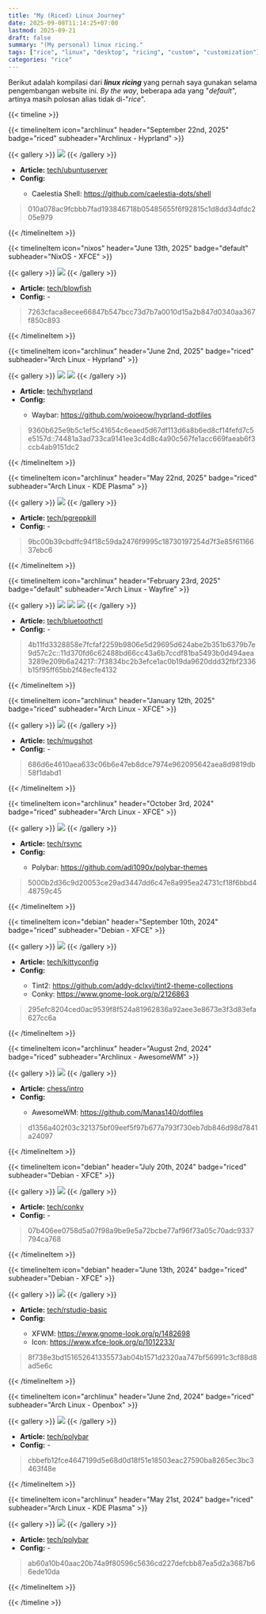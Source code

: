 ```yaml
---
title: "My (Riced) Linux Journey"
date: 2025-09-08T11:14:25+07:00
lastmod: 2025-09-21
draft: false
summary: "(My personal) linux ricing."
tags: ["rice", "linux", "desktop", "ricing", "custom", "customization"]
categories: "rice"
---
```


Berikut adalah kompilasi dari **_linux ricing_** yang pernah saya gunakan selama pengembangan website ini. _By the way_, beberapa ada yang "_default_", artinya masih polosan alias tidak di-"_rice_".

{{< timeline >}}

{{< timelineItem icon="archlinux" header="September 22nd, 2025" badge="riced" subheader="Archlinux - Hyprland" >}}

{{< gallery >}}
  <img src="/riced/22September2025.png" />
{{< /gallery >}}

<ul>
  <li><b>Article:</b> <a href=https://abwildan.github.io/tech/ubuntuserver/>tech/ubuntuserver</a> </li>
  <li><b>Config:</b> </li>
  <ul>
        <li> Caelestia Shell: <a href=https://github.com/caelestia-dots/shell>https://github.com/caelestia-dots/shell</a> </li>
  </ul>
</ul>

<blockquote>
  <p>010a078ac9fcbbb7fad193846718b05485655f6f92815c1d8dd34dfdc205e979 </p>
</blockquote>

{{< /timelineItem >}}

{{< timelineItem icon="nixos" header="June 13th, 2025" badge="default" subheader="NixOS - XFCE" >}}

{{< gallery >}}
  <img src="/riced/13June2025.png" />
{{< /gallery >}}

<ul>
  <li><b>Article:</b> <a href=https://abwildan.github.io/tech/blowfish/>tech/blowfish</a> </li>
  <li><b>Config:</b> - </li>
</ul>

<blockquote>
  <p>7263cfaca8ecee66847b547bcc73d7b7a0010d15a2b847d0340aa367f850c893</p>
</blockquote>

{{< /timelineItem >}}

{{< timelineItem icon="archlinux" header="June 2nd, 2025" badge="riced" subheader="Arch Linux - Hyprland" >}}

{{< gallery >}}
  <img src="/riced/2June2025.png" />
  <img src="/riced/2June2025-2.png" />
{{< /gallery >}}

<ul>
  <li><b>Article:</b> <a href=https://abwildan.github.io/tech/hyprland/>tech/hyprland</a> </li>
  <li><b>Config:</b> </li>
    <ul>
        <li>Waybar: <a href=https://github.com/woioeow/hyprland-dotfiles/>https://github.com/woioeow/hyprland-dotfiles</a> </li>
    </ul> 
</ul>

<blockquote>
  <p>9360b625e9b5c1ef5c41654c6eaed5d67df113d6a8b6ed8cf14fefd7c5e5157d::74481a3ad733ca9141ee3c4d8c4a90c567fe1acc669faeab6f3ccb4ab9151dc2 </p>
</blockquote>

{{< /timelineItem >}}

{{< timelineItem icon="archlinux" header="May 22nd, 2025" badge="riced" subheader="Arch Linux - KDE Plasma" >}}

{{< gallery >}}
  <img src="/riced/22May2025.jpg" />
{{< /gallery >}}

<ul>
  <li><b>Article:</b> <a href=https://abwildan.github.io/tech/pgreppkill/>tech/pgreppkill</a> </li>
  <li><b>Config:</b> - </li>
</ul>

<blockquote>
  <p>9bc00b39cbdffc94f18c59da2476f9995c18730197254d7f3e85f6116637ebc6</p>
</blockquote>

{{< /timelineItem >}}

{{< timelineItem icon="archlinux" header="February 23rd, 2025" badge="default" subheader="Arch Linux - Wayfire" >}}

{{< gallery >}}
  <img src="/riced/23February2025.jpg" />
  <img src="/riced/23February2025-2.jpg" />
  <img src="/riced/23February2025-3.jpg" />
{{< /gallery >}}

<ul>
  <li><b>Article:</b> <a href=https://abwildan.github.io/tech/bluetoothctl/>tech/bluetoothctl</a> </li>
  <li><b>Config:</b> - </li>
</ul>

<blockquote>
  <p>4b11fd3328858e7fcfaf2259b9806e5d29695d624abe2b351b6379b7e9d57c2c::11d370fd6c62488bd66cc43a6b7ccdf81ba5493b0d494aea3289e209b6a24217::7f3834bc2b3efce1ac0b19da9620ddd32fbf2336b15f95ff65bb2f48ecfe4132</p>
</blockquote>

{{< /timelineItem >}}

{{< timelineItem icon="archlinux" header="January 12th, 2025" badge="riced" subheader="Arch Linux - XFCE" >}}

{{< gallery >}}
  <img src="/riced/12January2025.png" />
{{< /gallery >}}

<ul>
  <li><b>Article:</b> <a href=https://abwildan.github.io/tech/mugshot/>tech/mugshot</a> </li>
  <li><b>Config:</b> - </li>
</ul>

<blockquote>
  <p>686d6e4610aea633c06b6e47eb8dce7974e962095642aea8d9819db58f1dabd1</p>
</blockquote>

{{< /timelineItem >}}

{{< timelineItem icon="archlinux" header="October 3rd, 2024" badge="riced" subheader="Arch Linux - XFCE" >}}

{{< gallery >}}
  <img src="/riced/3October2024.png" />
{{< /gallery >}}

<ul>
  <li><b>Article:</b> <a href=https://abwildan.github.io/tech/rsync/>tech/rsync</a> </li>
  <li><b>Config:</b> </li>
  <ul>
        <li>Polybar: <a href=https://github.com/adi1090x/polybar-themes>https://github.com/adi1090x/polybar-themes</a> </li>
  </ul> 
</ul>

<blockquote>
  <p>5000b2d36c9d20053ce29ad3447dd6c47e8a995ea24731cf18f6bbd448759c45</p>
</blockquote>

{{< /timelineItem >}}

{{< timelineItem icon="debian" header="September 10th, 2024" badge="riced" subheader="Debian - XFCE" >}}

{{< gallery >}}
  <img src="/riced/10September2024.jpg" />
{{< /gallery >}}

<ul>
  <li><b>Article:</b> <a href=https://abwildan.github.io/tech/kittyconfig/>tech/kittyconfig</a> </li>
  <li><b>Config:</b> </li>
  <ul>
        <li>Tint2: <a href=https://github.com/addy-dclxvi/tint2-theme-collections>https://github.com/addy-dclxvi/tint2-theme-collections</a> </li>
        <li>Conky: <a href=https://www.gnome-look.org/p/2126863>https://www.gnome-look.org/p/2126863</a> </li>
  </ul>
</ul>

<blockquote>
  <p>295efc8204ced0ac9539f8f524a81962836a92aee3e8673e3f3d83efa627cc6a</p>
</blockquote>

{{< /timelineItem >}}

{{< timelineItem icon="archlinux" header="August 2nd, 2024" badge="riced" subheader="Archlinux - AwesomeWM" >}}

{{< gallery >}}
  <img src="/riced/2August2024.png" />
{{< /gallery >}}

<ul>
  <li><b>Article:</b> <a href=https://abwildan.github.io/chess/intro/>chess/intro</a> </li>
  <li><b>Config:</b> </li>
  <ul>
        <li>AwesomeWM: <a href=https://github.com/Manas140/dotfiles>https://github.com/Manas140/dotfiles</a> </li>
  </ul>
</ul>

<blockquote>
  <p>d1356a402f03c321375bf09eef5f97b677a793f730eb7db846d98d7841a24097</p>
</blockquote>

{{< /timelineItem >}}

{{< timelineItem icon="debian" header="July 20th, 2024" badge="riced" subheader="Debian - XFCE" >}}

{{< gallery >}}
  <img src="/riced/20July2024.jpg" />
{{< /gallery >}}

<ul>
  <li><b>Article:</b> <a href=https://abwildan.github.io/tech/conky/>tech/conky</a> </li>
  <li><b>Config:</b> - </li>
</ul>

<blockquote>
  <p>07b406ee0758d5a07f98a9be9e5a72bcbe77af96f73a05c70adc9337794ca768</p>
</blockquote>

{{< /timelineItem >}}

{{< timelineItem icon="debian" header="June 13th, 2024" badge="riced" subheader="Debian - XFCE" >}}

{{< gallery >}}
  <img src="/riced/13June2024.png" />
{{< /gallery >}}

<ul>
  <li><b>Article:</b> <a href=https://abwildan.github.io/tech/rstudio-basic/>tech/rstudio-basic</a> </li>
  <li><b>Config:</b> </li>
  <ul>
        <li>XFWM: <a href=https://www.gnome-look.org/p/1482698>https://www.gnome-look.org/p/1482698</a> </li>
        <li>Icon: <a href=https://www.xfce-look.org/p/1012233/>https://www.xfce-look.org/p/1012233/</a> </li>
  </ul>
</ul>

<blockquote>
  <p>8f738e3bd151652641335573ab04b1571d2320aa747bf56991c3cf88d8ad5e6c</p>
</blockquote>

{{< /timelineItem >}}

{{< timelineItem icon="archlinux" header="June 2nd, 2024" badge="riced" subheader="Arch Linux - Openbox" >}}

{{< gallery >}}
  <img src="/riced/2June2024.png" />
{{< /gallery >}}

<ul>
  <li><b>Article:</b> <a href=https://abwildan.github.io/tech/polybar/>tech/polybar</a> </li>
  <li><b>Config:</b> - </li>
</ul>

<blockquote>
  <p>cbbefb12fce4647199d5e68d0d18f51e18503eac27590ba8265ec3bc3463f48e</p>
</blockquote>

{{< /timelineItem >}}

{{< timelineItem icon="archlinux" header="May 21st, 2024" badge="riced" subheader="Arch Linux - KDE Plasma" >}}

{{< gallery >}}
  <img src="/riced/21May2024.png" />
{{< /gallery >}}

<ul>
  <li><b>Article:</b> <a href=https://abwildan.github.io/tech/polybar/>tech/polybar</a> </li>
  <li><b>Config:</b> - </li>
</ul>

<blockquote>
  <p>ab60a10b40aac20b74a9f80596c5636cd227defcbb87ea5d2a3687b66ede10da</p>
</blockquote>

{{< /timelineItem >}}

{{< /timeline >}}
